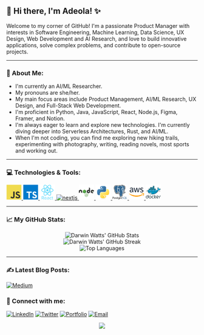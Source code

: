 ## 👋 Hi there, I'm Adeola! ✨

Welcome to my corner of GitHub! I'm a passionate Product Manager with interests in Software Engineering, Machine Learning, Data Science, UX Design, Web Development and AI Research, and love to build innovative applications, solve complex problems, and contribute to open-source projects.

---

### 🚀 About Me:

-   I'm currently an AI/ML Researcher.
-   My pronouns are she/her.
-   My main focus areas include Product Management, AI/ML Research, UX Design, and Full-Stack Web Development.
-   I'm proficient in Python, Java, JavaScript, React, Node.js, Figma, Framer, and Notion.
-   I'm always eager to learn and explore new technologies. I'm currently diving deeper into Serverless Architectures, Rust, and AI/ML.
-   When I'm not coding, you can find me exploring new hiking trails, experimenting with photography, writing, reading novels, most sports and working out.

---

### 💻 Technologies & Tools:

<p align="left">
  <a href="https://developer.mozilla.org/en-US/docs/Web/JavaScript" target="_blank" rel="noreferrer">
    <img src="https://raw.githubusercontent.com/devicons/devicon/master/icons/javascript/javascript-original.svg" alt="javascript" width="40" height="40"/>
  </a>
  <a href="https://www.typescriptlang.org/" target="_blank" rel="noreferrer">
    <img src="https://raw.githubusercontent.com/devicons/devicon/master/icons/typescript/typescript-original.svg" alt="typescript" width="40" height="40"/>
  </a>
  <a href="https://react.dev/" target="_blank" rel="noreferrer">
    <img src="https://raw.githubusercontent.com/devicons/devicon/master/icons/react/react-original-wordmark.svg" alt="react" width="40" height="40"/>
  </a>
  <a href="https://nextjs.org/" target="_blank" rel="noreferrer">
    <img src="https://cdn.worldvectorlogo.com/logos/nextjs-2.svg" alt="nextjs" width="40" height="40"/>
  </a>
  <a href="https://nodejs.org/" target="_blank" rel="noreferrer">
    <img src="https://raw.githubusercontent.com/devicons/devicon/master/icons/nodejs/nodejs-original-wordmark.svg" alt="nodejs" width="40" height="40"/>
  </a>
  <a href="https://www.python.org" target="_blank" rel="noreferrer">
    <img src="https://raw.githubusercontent.com/devicons/devicon/master/icons/python/python-original.svg" alt="python" width="40" height="40"/>
  </a>
  <a href="https://www.postgresql.org" target="_blank" rel="noreferrer">
    <img src="https://raw.githubusercontent.com/devicons/devicon/master/icons/postgresql/postgresql-original-wordmark.svg" alt="postgresql" width="40" height="40"/>
  </a>
  <a href="https://aws.amazon.com" target="_blank" rel="noreferrer">
    <img src="https://raw.githubusercontent.com/devicons/devicon/master/icons/amazonwebservices/amazonwebservices-original-wordmark.svg" alt="aws" width="40" height="40"/>
  </a>
  <a href="https://www.docker.com/" target="_blank" rel="noreferrer">
    <img src="https://raw.githubusercontent.com/devicons/devicon/master/icons/docker/docker-original-wordmark.svg" alt="docker" width="40" height="40"/>
  </a>
  </p>

---

### 📈 My GitHub Stats:

<p align="center">
  <img src="https://github-readme-stats.vercel.app/api?username=darwinwatts&show_icons=true&theme=dracula" alt="Darwin Watts' GitHub Stats"/><br/>
  <img src="https://github-readme-streak-stats.herokuapp.com/?user=darwinwatts&theme=dracula" alt="Darwin Watts' GitHub Streak"/><br/>
  <img src="https://github-readme-stats.vercel.app/api/top-langs/?username=darwinwatts&layout=compact&theme=dracula" alt="Top Languages" />
</p>

---

### ✍️ Latest Blog Posts:
[![Medium](https://img.shields.io/badge/Medium-12100E?style=for-the-badge&logo=medium&logoColor=white)](https://medium.com/@deolatoo)

### 🤝 Connect with me:

[![LinkedIn](https://img.shields.io/badge/LinkedIn-0077B5?style=for-the-badge&logo=linkedin&logoColor=white)](https://www.linkedin.com/in/adeola-omojola/)
[![Twitter](https://img.shields.io/badge/Twitter-1DA1F2?style=for-the-badge&logo=twitter&logoColor=white)](https://twitter.com/deolatoo)
[![Portfolio](https://img.shields.io/badge/Portfolio-FF5722?style=for-the-badge&logo=wordpress&logoColor=white)]((https://adeolatosin.notion.site/Adeola-Omojola-9be50f2f08b747a993ee1f8429f52203?source=copy_link))
[![Email](https://img.shields.io/badge/Email-D14836?style=for-the-badge&logo=gmail&logoColor=white)](mailto:adeolasworks@gmail.com)

<p align="center">
  <img src="https://profile-counter.glitch.me/darwinwatts/count.svg" />
</p>



<!--
**darwinwatts/darwinwatts** is a ✨ _special_ ✨ repository because its `README.md` (this file) appears on your GitHub profile.

Here are some ideas to get you started:

- 🔭 I’m currently working on ...
- 🌱 I’m currently learning ...
- 👯 I’m looking to collaborate on ...
- 🤔 I’m looking for help with ...
- 💬 Ask me about ...
- 📫 How to reach me: ...
- 😄 Pronouns: ...
- ⚡ Fun fact: ...
-->

